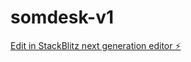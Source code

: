 # somdesk-v1

[Edit in StackBlitz next generation editor ⚡️](https://stackblitz.com/~/github.com/hagardiid7/somdesk-v1)